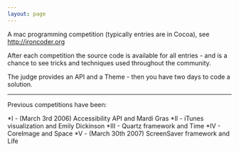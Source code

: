 ```yaml
---
layout: page
---
```


A mac programming competition (typically entries are in Cocoa), see http://ironcoder.org

After each competition the source code is available for all entries - and is a chance to see tricks and techniques used throughout the community.

The judge provides an API and a Theme - then you have two days to code a solution. 

----
Previous competitions have been:

*I - (March 3rd 2006) Accessibility API and Mardi Gras
*II - iTunes visualization and Emily Dickinson
*III - Quartz framework and Time
*IV - CoreImage and Space
*V - (March 30th 2007) ScreenSaver framework and Life
